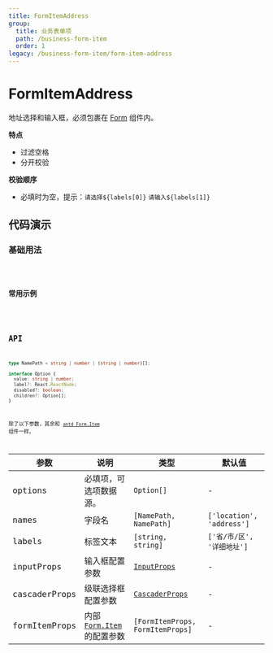 ```yaml
---
title: FormItemAddress
group:
  title: 业务表单项
  path: /business-form-item
  order: 1
legacy: /business-form-item/form-item-address
---
```


# FormItemAddress

地址选择和输入框，必须包裹在 [Form](https://ant-design.gitee.io/components/form-cn/) 组件内。

**特点**

- 过滤空格
- 分开校验

**校验顺序**

- 必填时为空，提示：`请选择${labels[0]}` `请输入${labels[1]}`

## 代码演示

### 基础用法

<code src="./demos/Demo1.tsx" />

### 常用示例

<code src="./demos/Demo2.tsx" />

## API

```typescript
type NamePath = string | number | (string | number)[];

interface Option {
  value: string | number;
  label?: React.ReactNode;
  disabled?: boolean;
  children?: Option[];
}
```

除了以下参数，其余和 [`antd Form.Item`](https://ant-design.gitee.io/components/form-cn/#Form.Item) 组件一样。

参数 | 说明 | 类型 | 默认值 |
------------- | ------------- | ------------- | ------------- |
options | 必填项，可选项数据源。  | `Option[]` | - |
names  | 字段名 | `[NamePath, NamePath]` | `['location', 'address']` |
labels  | 标签文本 | `[string, string]` | `['省/市/区', '详细地址']` |
inputProps  | 输入框配置参数 | [`InputProps`](https://ant-design.gitee.io/components/input-cn/#Input) | - |
cascaderProps  | 级联选择框配置参数 | [`CascaderProps`](https://ant-design.gitee.io/components/cascader-cn/#API) | - |
formItemProps  | 内部 [`Form.Item`](https://ant-design.gitee.io/components/form-cn/#Form.Item) 的配置参数 | `[FormItemProps, FormItemProps]` | - |
